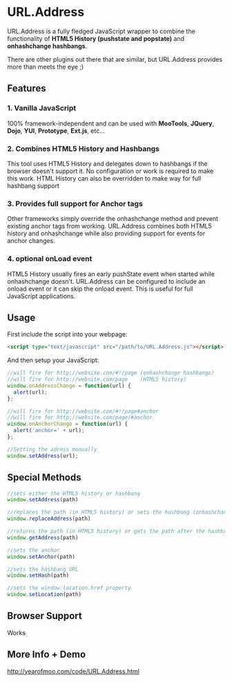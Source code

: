 # URL.Address

URL.Address is a fully fledged JavaScript wrapper to combine the functionality of **HTML5 History (pushstate and popstate)** and **onhashchange hashbangs**.

There are other plugins out there that are similar, but URL.Address provides more than meets the eye ;)

## Features

### 1. Vanilla JavaScript

100% framework-independent and can be used with **MooTools**, **JQuery**, **Dojo**, **YUI**, **Prototype**, **Ext.js**, etc...

### 2. Combines HTML5 History and Hashbangs

This tool uses HTML5 History and delegates down to hashbangs if the browser doesn't support it. No configuration or work is required to make this work. HTML History can also be overridden to make way for full hashbang support

### 3. Provides full support for Anchor tags

Other frameworks simply override the onhashchange method and prevent existing anchor tags from working. URL.Address combines both HTML5 history and onhashchange while also providing support for events for anchor changes.

### 4. optional onLoad event

HTML5 History usually fires an early pushState event when started while onhashchange doesn't. URL.Address can be configured to include an onload event or it can skip the onload event. This is useful for full JavaScript applications.


## Usage

First include the script into your webpage:

```html
<script type="text/javascript" src="/path/to/URL.Address.js"></script>
```

And then setup your JavaScript:

```javascript
//will fire for http://website.com/#!/page (onhashchange hashbangs)
//will fire for http://website.com/page    (HTML5 history)
window.onAddressChange = function(url) {
  alert(url);
};

//will fire for http://website.com/#!/page#anchor
//will fire for http://website.com/page/#anchor
window.onAnchorChange = function(url) {
  alert('anchor=' + url);
};

//Setting the adress manually
window.setAddress(url);
```

## Special Methods

```javascript
//sets either the HTML5 history or hashbang
window.setAddress(path)

//replaces the path (in HTML5 history) or sets the hashbang (onhashchange)
window.replaceAddress(path)

//returns the path (in HTML5 history) or gets the path after the hashbang (onhashchange)
window.getAddress(path)

//sets the anchor
window.setAnchor(path)

//sets the hashbang URL
window.setHash(path)

//sets the window.location.href property
window.setLocation(path)
```

## Browser Support

Works

## More Info + Demo

http://yearofmoo.com/code/URL.Address.html
